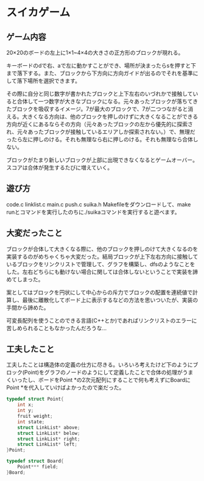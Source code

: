 # スイカゲーム

## ゲーム内容
20×20のボードの左上に1×1~4×4の大きさの正方形のブロックが現れる。

キーボードのdで右、aで左に動かすことができ、場所が決まったらsを押すと下まで落下する。また、ブロックから下方向に方向ガイドが出るのでそれを基準にして落下場所を選択できます。

その際に自分と同じ数字が書かれたブロックと上下左右のいづれかで接触していると合体して一つ数字が大きなブロックになる。元々あったブロックが落ちてきたブロックを吸収するイメージ。7が最大のブロックで、7が二つつながると消える。大きくなる方向は、他のブロックを押しのけずに大きくなることができる方向が近くにあるならその方向（元々あったブロックの左から優先的に探索され、元々あったブロックが接触しているエリアしか探索されない。）で、無理だったら左に押しのける。それも無理なら右に押しのける。それも無理なら合体しない。  

ブロックがたまり新しいブロックが上部に出現できなくなるとゲームオーバー。スコアは合体が発生するたびに増えていく。

##  遊び方
code.c linklist.c main.c push.c suika.h Makefileをダウンロードして、make runとコマンドを実行したのちに./suikaコマンドを実行すると遊べます。

## 大変だったこと
ブロックが合体して大きくなる際に、他のブロックを押しのけて大きくなるのを実装するのがめちゃくちゃ大変だった。結局ブロックが上下左右方向に接触しているブロックをリンクリストで管理して、グラフを構築し、dfsのようなことをした。左右どちらにも動けない場合に関しては合体しないということで実装を諦めてしまった。

案としてはブロックを円状にして中心からの斥力でブロックの配置を連続値で計算し、最後に離散化してボード上に表示するなどの方法を思いついたが、実装の手間から諦めた。


可変長配列を使うことのできる言語(C++とか)であればリンクリストのエラーに苦しめられることもなかったんだろうな...

## 工夫したこと
工夫したことは構造体の定義の仕方に尽きる。いろいろ考えたけど下のようにブロック(Point)をグラフのノードのようにして定義したことで合体の処理がうまくいったし、ボードをPoint *の2次元配列にすることで何も考えずにBoardにPoint *を代入していけばよかったので楽だった。
```c
typedef struct Point{
    int x;
    int y;
    fruit weight;
    int state;
    struct LinkList* above;
    struct LinkList* below;
    struct LinkList* right;
    struct LinkList* left;
}Point;
```
```c
typedef struct Board{
    Point*** field;
}Board;
```
